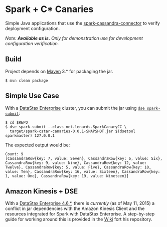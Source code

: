 # Spark + C* Canaries

Simple Java applications that use the [spark-cassandra-connector](https://github.com/datastax/spark-cassandra-connector) to verify deployment configuration.

*Note: **Available as is.** Only for demonstration use for development configuration verification.*

## Build

Project depends on [Maven](https://maven.apache.org/) 3.* for packaging the jar.

```
$ mvn clean package
```

## Simple Use Case

With a [DataStax Enterprise](http://datastax.com/downloads/) cluster, you can submit the jar using [``dse spark-submit``](http://docs.datastax.com/en/datastax_enterprise/4.6/datastax_enterprise/spark/sparkStart.html?scroll=sparkStart__dseSparkSubmit):
```
$ cd $REPO
$ dse spark-submit --class net.lenards.SparkCanaryCC \
  target/spark-cstar-canaries-0.0.1-SNAPSHOT.jar $(dsetool sparkmaster) 127.0.0.1
```

The expected output would be:
```
Count: 9
[CassandraRow{key: 7, value: Seven}, CassandraRow{key: 6, value: Six}, CassandraRow{key: 9, value: Nine}, CassandraRow{key: 12, value: Twelve}, CassandraRow{key: 5, value: Five}, CassandraRow{key: 10, value: Ten}, CassandraRow{key: 16, value: Sixteen}, CassandraRow{key: 1, value: One}, CassandraRow{key: 19, value: Nineteen}]
```

## Amazon Kinesis + DSE

With a [DataStax Enterprise 4.6.*](http://datastax.com/downloads/), there is *currently* (as of May 11, 2015) a conflict in jar dependencies with the Amazon Kinesis Client and the resources integrated for Spark with DataStax Enterprise. A step-by-step guide for working around this is provided in the [Wiki](https://github.com/lenards/spark-cstar-canaries/wiki) fort his repository.

